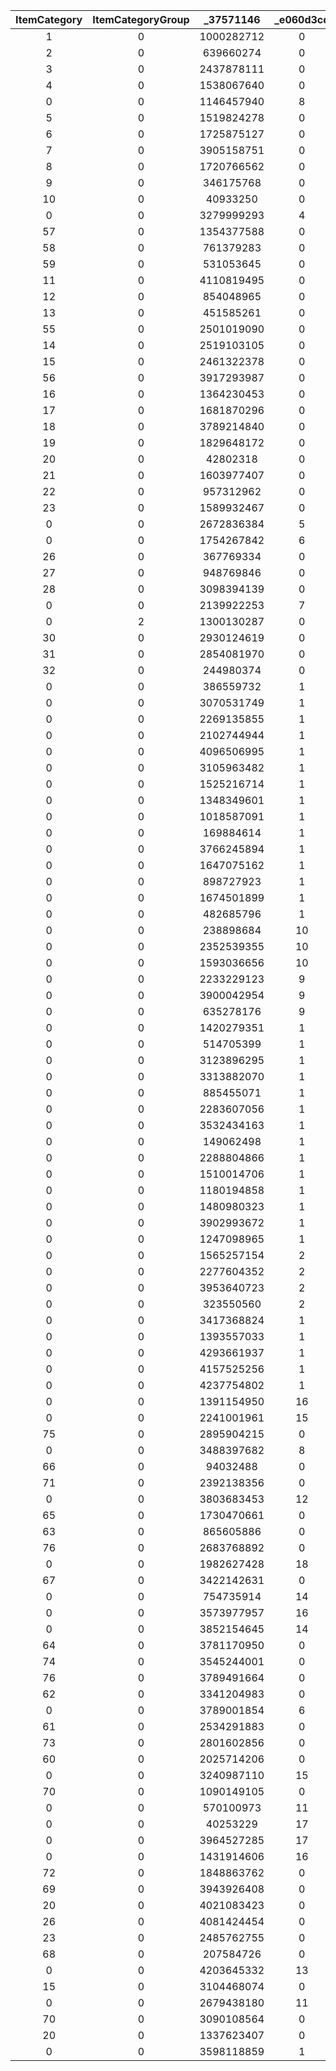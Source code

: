 | ItemCategory | ItemCategoryGroup | _37571146 | _e060d3cd | ItemRemakeType |
|:--:|:--:|:--:|:--:|:--:|
| 1 | 0 | 1000282712 | 0 | 0 | 
| 2 | 0 | 639660274 | 0 | 0 | 
| 3 | 0 | 2437878111 | 0 | 0 | 
| 4 | 0 | 1538067640 | 0 | 0 | 
| 0 | 0 | 1146457940 | 8 | 0 | 
| 5 | 0 | 1519824278 | 0 | 0 | 
| 6 | 0 | 1725875127 | 0 | 0 | 
| 7 | 0 | 3905158751 | 0 | 0 | 
| 8 | 0 | 1720766562 | 0 | 0 | 
| 9 | 0 | 346175768 | 0 | 0 | 
| 10 | 0 | 40933250 | 0 | 0 | 
| 0 | 0 | 3279999293 | 4 | 0 | 
| 57 | 0 | 1354377588 | 0 | 0 | 
| 58 | 0 | 761379283 | 0 | 0 | 
| 59 | 0 | 531053645 | 0 | 0 | 
| 11 | 0 | 4110819495 | 0 | 0 | 
| 12 | 0 | 854048965 | 0 | 0 | 
| 13 | 0 | 451585261 | 0 | 0 | 
| 55 | 0 | 2501019090 | 0 | 0 | 
| 14 | 0 | 2519103105 | 0 | 0 | 
| 15 | 0 | 2461322378 | 0 | 0 | 
| 56 | 0 | 3917293987 | 0 | 0 | 
| 16 | 0 | 1364230453 | 0 | 0 | 
| 17 | 0 | 1681870296 | 0 | 0 | 
| 18 | 0 | 3789214840 | 0 | 0 | 
| 19 | 0 | 1829648172 | 0 | 0 | 
| 20 | 0 | 42802318 | 0 | 0 | 
| 21 | 0 | 1603977407 | 0 | 0 | 
| 22 | 0 | 957312962 | 0 | 0 | 
| 23 | 0 | 1589932467 | 0 | 0 | 
| 0 | 0 | 2672836384 | 5 | 0 | 
| 0 | 0 | 1754267842 | 6 | 0 | 
| 26 | 0 | 367769334 | 0 | 0 | 
| 27 | 0 | 948769846 | 0 | 0 | 
| 28 | 0 | 3098394139 | 0 | 0 | 
| 0 | 0 | 2139922253 | 7 | 0 | 
| 0 | 2 | 1300130287 | 0 | 0 | 
| 30 | 0 | 2930124619 | 0 | 0 | 
| 31 | 0 | 2854081970 | 0 | 0 | 
| 32 | 0 | 244980374 | 0 | 0 | 
| 0 | 0 | 386559732 | 1 | 0 | 
| 0 | 0 | 3070531749 | 1 | 0 | 
| 0 | 0 | 2269135855 | 1 | 0 | 
| 0 | 0 | 2102744944 | 1 | 0 | 
| 0 | 0 | 4096506995 | 1 | 0 | 
| 0 | 0 | 3105963482 | 1 | 0 | 
| 0 | 0 | 1525216714 | 1 | 0 | 
| 0 | 0 | 1348349601 | 1 | 0 | 
| 0 | 0 | 1018587091 | 1 | 0 | 
| 0 | 0 | 169884614 | 1 | 0 | 
| 0 | 0 | 3766245894 | 1 | 0 | 
| 0 | 0 | 1647075162 | 1 | 0 | 
| 0 | 0 | 898727923 | 1 | 0 | 
| 0 | 0 | 1674501899 | 1 | 0 | 
| 0 | 0 | 482685796 | 1 | 0 | 
| 0 | 0 | 238898684 | 10 | 0 | 
| 0 | 0 | 2352539355 | 10 | 0 | 
| 0 | 0 | 1593036656 | 10 | 0 | 
| 0 | 0 | 2233229123 | 9 | 0 | 
| 0 | 0 | 3900042954 | 9 | 0 | 
| 0 | 0 | 635278176 | 9 | 0 | 
| 0 | 0 | 1420279351 | 1 | 0 | 
| 0 | 0 | 514705399 | 1 | 0 | 
| 0 | 0 | 3123896295 | 1 | 0 | 
| 0 | 0 | 3313882070 | 1 | 0 | 
| 0 | 0 | 885455071 | 1 | 0 | 
| 0 | 0 | 2283607056 | 1 | 0 | 
| 0 | 0 | 3532434163 | 1 | 0 | 
| 0 | 0 | 149062498 | 1 | 0 | 
| 0 | 0 | 2288804866 | 1 | 0 | 
| 0 | 0 | 1510014706 | 1 | 0 | 
| 0 | 0 | 1180194858 | 1 | 0 | 
| 0 | 0 | 1480980323 | 1 | 0 | 
| 0 | 0 | 3902993672 | 1 | 0 | 
| 0 | 0 | 1247098965 | 1 | 0 | 
| 0 | 0 | 1565257154 | 2 | 0 | 
| 0 | 0 | 2277604352 | 2 | 0 | 
| 0 | 0 | 3953640723 | 2 | 0 | 
| 0 | 0 | 323550560 | 2 | 0 | 
| 0 | 0 | 3417368824 | 1 | 0 | 
| 0 | 0 | 1393557033 | 1 | 0 | 
| 0 | 0 | 4293661937 | 1 | 0 | 
| 0 | 0 | 4157525256 | 1 | 0 | 
| 0 | 0 | 4237754802 | 1 | 0 | 
| 0 | 0 | 1391154950 | 16 | 0 | 
| 0 | 0 | 2241001961 | 15 | 0 | 
| 75 | 0 | 2895904215 | 0 | 0 | 
| 0 | 0 | 3488397682 | 8 | 0 | 
| 66 | 0 | 94032488 | 0 | 0 | 
| 71 | 0 | 2392138356 | 0 | 0 | 
| 0 | 0 | 3803683453 | 12 | 0 | 
| 65 | 0 | 1730470661 | 0 | 0 | 
| 63 | 0 | 865605886 | 0 | 0 | 
| 76 | 0 | 2683768892 | 0 | 0 | 
| 0 | 0 | 1982627428 | 18 | 0 | 
| 67 | 0 | 3422142631 | 0 | 0 | 
| 0 | 0 | 754735914 | 14 | 0 | 
| 0 | 0 | 3573977957 | 16 | 0 | 
| 0 | 0 | 3852154645 | 14 | 0 | 
| 64 | 0 | 3781170950 | 0 | 0 | 
| 74 | 0 | 3545244001 | 0 | 0 | 
| 76 | 0 | 3789491664 | 0 | 0 | 
| 62 | 0 | 3341204983 | 0 | 0 | 
| 0 | 0 | 3789001854 | 6 | 0 | 
| 61 | 0 | 2534291883 | 0 | 0 | 
| 73 | 0 | 2801602856 | 0 | 0 | 
| 60 | 0 | 2025714206 | 0 | 0 | 
| 0 | 0 | 3240987110 | 15 | 0 | 
| 70 | 0 | 1090149105 | 0 | 0 | 
| 0 | 0 | 570100973 | 11 | 0 | 
| 0 | 0 | 40253229 | 17 | 0 | 
| 0 | 0 | 3964527285 | 17 | 0 | 
| 0 | 0 | 1431914606 | 16 | 0 | 
| 72 | 0 | 1848863762 | 0 | 0 | 
| 69 | 0 | 3943926408 | 0 | 0 | 
| 20 | 0 | 4021083423 | 0 | 0 | 
| 26 | 0 | 4081424454 | 0 | 0 | 
| 23 | 0 | 2485762755 | 0 | 0 | 
| 68 | 0 | 207584726 | 0 | 0 | 
| 0 | 0 | 4203645332 | 13 | 0 | 
| 15 | 0 | 3104468074 | 0 | 0 | 
| 0 | 0 | 2679438180 | 11 | 0 | 
| 70 | 0 | 3090108564 | 0 | 0 | 
| 20 | 0 | 1337623407 | 0 | 0 | 
| 0 | 0 | 3598118859 | 1 | 0 | 
